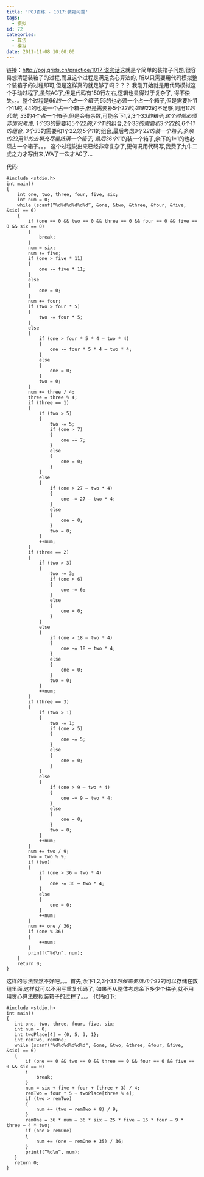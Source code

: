 ```yaml
---
title: 'POJ百练 - 1017:装箱问题'
tags:
  - 模拟
id: 72
categories:
  - 算法
  - 模拟
date: 2011-11-08 10:00:00
---
```


链接：[http://poj.grids.cn/practice/1017
](http://poj.grids.cn/practice/1017)[
说实话](http://poj.grids.cn/practice/1017)这就是个简单的装箱子问题,很容易想清楚装箱子的过程,而且这个过程是满足贪心算法的,
所以只需要用代码模拟整个装箱子的过程即可,但是这样真的就足够了吗？？？
我刚开始就是用代码模拟这个手动过程了,虽然AC了,但是代码有150行左右,逻辑也显得过于复杂了,
得不偿失。。。整个过程是6*6的一个占一个箱子,5*5的也必须一个占一个箱子,但是需要补11个1*1的,
4*4的也是一个占一个箱子,但是需要补5个2*2的,如果2*2的不足够,则用1*1的代替,
3*3的4个占一个箱子,但是会有余数,可能余下1,2,3个3*3的箱子,这个时候必须非情况考虑,
1个3*3的需要和5个2*2的,7个1*1的组合,2个3*3的需要和3个2*2的,6个1*1的组合,
3个3*3的需要和1个2*2的,5个1*1的组合,最后考虑9个2*2的装一个箱子,多余的2*2用1*1的去填充尽量挤满一个箱子,
最后36个1*1的装一个箱子,余下的1*1的也必须占一个箱子。。。
这个过程说出来已经非常复杂了,更何况用代码写,我费了九牛二虎之力才写出来,WA了一次才AC了...

代码:
``` stylus
#include <stdio.h>
int main()
{
    int one, two, three, four, five, six;
    int num = 0;
    while (scanf(“%d%d%d%d%d%d”, &one, &two, &three, &four, &five, &six) == 6)
    {
        if (one == 0 && two == 0 && three == 0 && four == 0 && five == 0 && six == 0)
        {
            break;
        }
        num = six;
        num += five;
        if (one > five * 11)
        {
            one -= five * 11;
        }
        else
        {
            one = 0;
        }
        num += four;
        if (two > four * 5)
        {
            two -= four * 5;
        }
        else
        {
            if (one > four * 5 * 4 – two * 4)
            {
                one -= four * 5 * 4 – two * 4;
            }
            else
            {
                one = 0;
            }
            two = 0;
        }
        num += three / 4;
        three = three % 4;
        if (three == 1)
        {
            if (two > 5)
            {
                two -= 5;
                if (one > 7)
                {
                    one -= 7;
                }
                else
                {
                    one = 0;
                }
            }
            else
            {
                if (one > 27 – two * 4)
                {
                    one -= 27 – two * 4;
                }
                else
                {
                    one = 0;
                }
                two = 0;
            }
            ++num;
        }
        if (three == 2)
        {
            if (two > 3)
            {
                two -= 3;
                if (one > 6)
                {
                    one -= 6;
                }
                else
                {
                    one = 0;
                }
            }
            else
            {
                if (one > 18 – two * 4)
                {
                    one -= 18 – two * 4;
                }
                else
                {
                    one = 0;
                }
                two = 0;
            }
            ++num;
        }
        if (three == 3)
        {
            if (two > 1)
            {
                two -= 1;
                if (one > 5)
                {
                    one -= 5;
                }
                else
                {
                    one = 0;
                }
            }
            else
            {
                if (one > 9 – two * 4)
                {
                    one -= 9 – two * 4;
                }
                else
                {
                    one = 0;
                }
                two = 0;
            }
            ++num;
        }
        num += two / 9;
        two = two % 9;
        if (two)
        {
            if (one > 36 – two * 4)
            {
                one -= 36 – two * 4;
            }
            else
            {
                one = 0;
            }
            ++num;
        }
        num += one / 36;
        if (one % 36)
        {
            ++num;
        }
        printf(“%d\n”, num);
    }
    return 0;
}
```

这样的写法显然不好吧。。。首先,余下1,2,3个3*3时候需要填几个2*2的可以存储在数组里面,这样就可以不用写重复代码了,
如果再从整体考虑余下多少个格子,就不用用贪心算法模拟装箱子的过程了。。。
代码如下:
 ``` stylus
#include <stdio.h>
int main()
{
    int one, two, three, four, five, six;
    int num = 0;
    int twoPlace[4] = {0, 5, 3, 1};
    int remTwo, remOne;
    while (scanf("%d%d%d%d%d%d", &one, &two, &three, &four, &five, &six) == 6)
    {
        if (one == 0 && two == 0 && three == 0 && four == 0 && five == 0 && six == 0)
        {
            break;
        }
        num = six + five + four + (three + 3) / 4;
        remTwo = four * 5 + twoPlace[three % 4];
        if (two > remTwo)
        {
            num += (two – remTwo + 8) / 9;
        }
        remOne = 36 * num – 36 * six – 25 * five – 16 * four – 9 * three – 4 * two;
        if (one > remOne)
        {
            num += (one – remOne + 35) / 36;
        }
        printf(“%d\n”, num);
    }
    return 0;
}
```